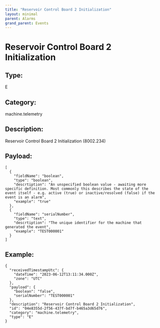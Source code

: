```yaml
---
title: "Reservoir Control Board 2 Initialization"
layout: minimal
parent: Alarms
grand_parent: Events
---
```


# Reservoir Control Board 2 Initialization

## Type:

E

## Category:

machine.telemetry

## Description: 

Reservoir Control Board 2 Initialization (8002.234)

## Payload:

```
[
  {
    "fieldName": "boolean",
    "type": "boolean",
    "descrtiption": "An unspecified boolean value - awaiting more specific definition. Most commonly this describes the state of the event itself - e.g. active (true) or inactive/resolved (false) if the event is an alarm",
    "example": "true"
  },
  {
    "fieldName": "serialNumber",
    "type": "text",
    "descrtiption": "The unique identifier for the machine that generated the event",
    "example": "TEST000001"
  }
]
```

## Example:

```
{
  "receivedTimestampUtc": {
    "dateTime": "2023-06-12T13:11:34.000Z",
    "zone": "UTC"
  },
  "payload": {
    "boolean": "false",
    "serialNumber": "TEST000001"
  },
  "description": "Reservoir Control Board 2 Initialization",
  "id": "04e8355d-2f56-437f-bd7f-b465a3d65d76",
  "category": "machine.telemetry",
  "type": "E"
}
```
